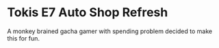 # Tokis E7 Auto Shop Refresh
 A monkey brained gacha gamer with spending problem decided to make this for fun.
